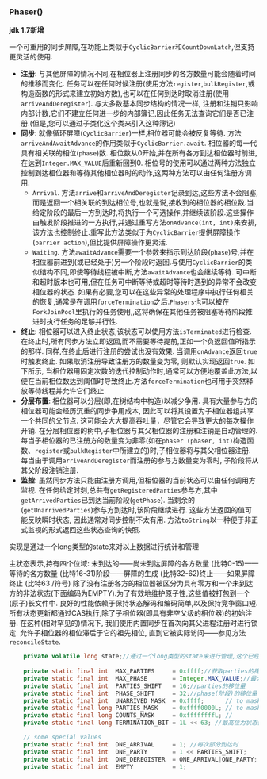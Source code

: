 ### Phaser()
**jdk 1.7新增**

一个可重用的同步屏障,在功能上类似于`CyclicBarrier`和`CountDownLatch`,但支持更灵活的使用.  
+ **注册**: 与其他屏障的情况不同,在相位器上注册同步的各方数量可能会随着时间的推移而变化. 任务可以在任何时候注册(使用方法`register`,`bulkRegister`,或构造函数的形式来建立初始方数),也可以在任何到达时取消注册(使用`arriveAndDeregister`). 与大多数基本同步结构的情况一样,
  注册和注销只影响内部计数,它们不建立任何进一步的内部簿记,因此任务无法查询它们是否已注册.(但是,您可以通过子类化这个类来引入这种簿记)  
+ **同步**: 就像循环屏障(`CyclicBarrier`)一样,相位器可能会被反复等待. 方法`arriveAndAwaitAdvance`的作用类似于`CyclicBarrier.await`. 相位器的每一代具有相关联的相位(`phase`)数. 相位数从0开始,并在所有各方到达相位器时前进,在达到`Integer.MAX_VALUE`后重新回到0. 
  相位号的使用可以通过两种方法独立控制到达相位器和等待其他相位器时的动作,这两种方法可以由任何注册方调用:
  + `Arrival`. 方法`arrive`和`arriveAndDeregister`记录到达,这些方法不会阻塞,而是返回一个相关联的到达相位号,也就是说,接收到的相位器的相位数.当给定阶段的最后一方到达时,将执行一个可选操作,并继续该阶段.这些操作由触发阶段推进的一方执行,并通过重写方法`onAdvance(int, int)`来安排,
    该方法也控制终止.重写此方法类似于为`CyclicBarrier`提供屏障操作(`barrier action`),但比提供屏障操作更灵活.
  + `Waiting`. 方法`awaitAdvance`需要一个参数来指示到达阶段(`phase`)号,并在相位器前进到(或已经处于)另一个阶段时返回.与使用`CyclicBarrier`的类似结构不同,即使等待线程被中断,方法`awaitAdvance`也会继续等待. 可中断和超时版本也可用,但在任务可中断等待或超时等待时遇到的异常不会改变相位器的状态.
    如果有必要,您可以在这些异常的处理程序中执行任何相关的恢复,通常是在调用`forceTermination`之后.`Phasers`也可以被在`ForkJoinPool`里执行的任务使用,,这将确保在其他任务被阻塞等待阶段推进时执行任务的足够并行性.
+ **终止**: 相位器可以进入终止状态,该状态可以使用方法`isTerminated`进行检查. 在终止时,所有同步方法立即返回,而不需要等待提前,正如一个负返回值所指示的那样. 同样,在终止后进行注册的尝试也没有效果. 当调用`onAdvance`返回`true`时触发终止. 如果取消注册导致注册方的数量变为零, 则默认实现返回`true`.
  如下所示, 当相位器用固定次数的迭代控制动作时,通常可以方便地覆盖此方法,以便在当前相位数达到阈值时导致终止.方法`forceTermination`也可用于突然释放等待线程并允许它们终止.
+ **分层布置**: 相位器可以分层(即,在树结构中构造)以减少争用. 具有大量参与方的相位器可能会经历沉重的同步争用成本, 因此可以将其设置为子相位器组共享一个共同的父节点. 这可能会大大提高吞吐量，尽管它会导致更大的每次操作开销.
  在分层相位器的树中,子相位器与其父相位器的注册和注销是自动管理的. 每当子相位器的已注册方的数量变为非零(如在`phaser (phaser, int)`构造函数、`register`或`bulkRegister`中所建立的)时,子相位器将与其父相位器注册. 每当由于调用`arriveAndDeregister`而注册的参与方数量变为零时, 子阶段将从其父阶段注销注册.
+ **监控**: 虽然同步方法只能由注册方调用,但相位器的当前状态可以由任何调用方监视. 在任何给定时刻,总共有`getRegisteredParties`参与方,其中`getArrivedParties`已到达当前阶段(`getPhase`). 当剩余的(`getUnarrivedParties`)参与方到达时,该阶段继续进行. 这些方法返回的值可能反映瞬时状态,
  因此通常对同步控制不太有用. 方法`toString`以一种便于非正式监视的形式返回这些状态查询的快照.

实现是通过一个long类型的state来对以上数据进行统计和管理

主状态表示,持有四个位域: 未到达的——尚未到达屏障的各方数量
(比特0-15)——等待的各方数量
(比特16-31)阶段——屏障的生成
(比特32-62)终止——如果屏障终止
(比特63 /符号)
除了没有注册各方的相位器被区分为具有零方和一个未到达方的非法状态(下面编码为EMPTY).为了有效地维护原子性,这些值被打包到一个(原子)长文件中. 良好的性能依赖于保持状态解码和编码简单,以及保持竞争窗口短. 所有状态更新都通过CAS执行,除了子相位器(即具有非空父级的相位器)的初始注册. 在这种(相对罕见的)情况下,
我们使用内置同步在首次向其父进程注册时进行锁定. 允许子相位器的相位滞后于它的祖先相位, 直到它被实际访问——参见方法`reconcileState`.
```java
    private volatile long state;//通过一个long类型的state来进行管理,这个已经不是第一次了Doug Lea大师就喜欢这么玩
    
    private static final int  MAX_PARTIES     = 0xffff;//获取parties的掩码
    private static final int  MAX_PHASE       = Integer.MAX_VALUE;//最大阶段数量其实就是32位数的最大值
    private static final int  PARTIES_SHIFT   = 16;//parties的移位量
    private static final int  PHASE_SHIFT     = 32;//phase(阶段)的移位量
    private static final int  UNARRIVED_MASK  = 0xffff;      // to mask ints 未到达的部分的数量
    private static final long PARTIES_MASK    = 0xffff0000L; // to mask longs 这个是配置的部分的总量(构造函数初始化或者register/bulkRegister方法注册),用来到达一个阶段的时候恢复parties部分
    private static final long COUNTS_MASK     = 0xffffffffL; //
    private static final long TERMINATION_BIT = 1L << 63; //最高位为状态位

    // some special values
    private static final int  ONE_ARRIVAL     = 1; //每次部分到达时
    private static final int  ONE_PARTY       = 1 << PARTIES_SHIFT;
    private static final int  ONE_DEREGISTER  = ONE_ARRIVAL|ONE_PARTY;
    private static final int  EMPTY           = 1;
```
